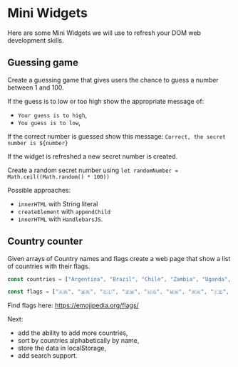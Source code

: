 # Mini Widgets

Here are some Mini Widgets we will use to refresh your DOM web development skills.
## Guessing game

Create a guessing game that gives users the chance to guess a number between 1 and 100.

If the guess is to low or too high show the appropriate message of:
* `Your guess is to high`,
* `You guess is to low`,

If the correct number is guessed show this message: `Correct, the secret number is ${number}`

If the widget is refreshed a new secret number is created.

Create a random secret number using `let randomNumber = Math.ceil((Math.random() * 100))`

Possible approaches:

* `innerHTML` with String literal
* `createElement` with `appendChild`
* `innerHTML` with `HandlebarsJS`.

## Country counter

Given arrays of Country names and flags create a web page that show a list of countries with their flags. 

```js
const countries = ["Argentina", "Brazil", "Chile", "Zambia", "Uganda", "Malawi", "Rwanda", "Ireland", "Switzerland"];

const flags = ["🇦🇷", "🇧🇷", "🇨🇱", "🇿🇲", "🇺🇬", "🇲🇼", "🇷🇼", "🇮🇪", "🇨🇭"];

```

Find flags here: https://emojipedia.org/flags/

Next: 
* add the ability to add more countries,
* sort by countries alphabetically by name,
* store the data in localStorage,
* add search support.

